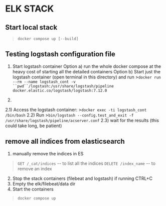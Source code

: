 # ELK STACK

## Start local stack 
> `docker compose up [--build]`

## Testing logstash configuration file
1) Start logstash container
  Option a) run the whole docker compose at the heavy cost of starting all the detailed containers
  Option b) Start just the logstash container (open terminal in this directory) and run >`docker run --rm --name logstash_cont -v ``pwd``/logstash:/usr/share/logstash/pipeline docker.elastic.co/logstash/logstash:7.12.0`

2) 
  2.1) Access the logstash container: >`docker exec -ti logstash_cont /bin/bash`
  2.2) Run >`bin/logstash --config.test_and_exit -f /usr/share/logstash/pipeline/acserver.conf`
  2.3) wait for the results (this could take long, be patient)

## remove all indices from elasticsearch
1) manually remove the indices in ES
  > `GET /_cat/indices`  -- to list all the indices 
  > `DELETE /index_name` -- to remove an index

2) Stop the stack containers (filebeat and logstash) if running CTRL+C
3) Empty the elk/filebeat/data dir
4) Start the containers 
  > `docker compose up`